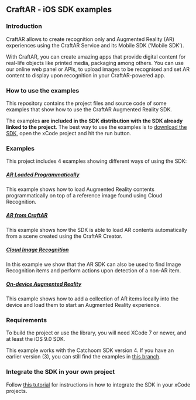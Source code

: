 ## CraftAR - iOS SDK examples

### Introduction

CraftAR allows to create recognition only and Augmented Reality (AR)
experiences using the CraftAR Service and its Mobile SDK (‘Mobile SDK’).

With CraftAR, you can create amazing apps that provide digital content
for real-life objects like printed media, packaging among others. You
can use our online web panel or APIs, to upload images to be recognised and set
AR content to display upon recognition in your CraftAR-powered
app.

### How to use the examples

This repository contains the project files and source code of some examples
that show how to use the CraftAR Augmented Reality SDK.

The examples **are included in the SDK distribution with the SDK already linked to
the project**. The best way to use the examples is to [download the SDK](http://catchoom.com/documentation/image-recognition-sdk/ios-image-recognition-sdk/), open the xCode
project and hit the run button.


### Examples
This project includes 4 examples showing different ways of using the SDK:

##### [AR Loaded Programmatically](CraftARSDK_Examples/Example%201%20-%20AR%20loaded%20programmatically)
This example shows how to load Augmented Reality contents programmatically on top of a reference image
found using Cloud Recognition.

##### [AR from CraftAR](CraftARSDK_Examples/Example%202%20-%20AR%20from%20CraftAR)
This example shows how the SDK is able to load AR contents automatically from a scene created using the
CraftAR Creator.

##### [Cloud Image Recognition](Example%203%20-%20Recognition%20only)
In this example we show that the AR SDK can also be used to find Image Recognition items
and perform actions upon detection of a non-AR item.

##### [On-device Augmented Reality](Example%204%20-%20On-device%20Augmented%20Reality)
This example shows how to add a collection of AR items locally into the device and load
them to start an Augmented Reality experience.

### Requirements

To build the project or use the library, you will need XCode 7 or newer,
and at least the iOS 9.0 SDK.

This example works with the Catchoom SDK version 4. If you have an earlier version (3), you can still find the examples in [this branch](https://github.com/Catchoom/craftar-example-ios/tree/sdk-v3).


### Integrate the SDK in your own project

Follow [this tutorial](http://support.catchoom.com/customer/portal/articles/1887554-tutorial-set-up-the-ios-project-in-xcode) for instructions in how to integrate the SDK in your xCode projects.

